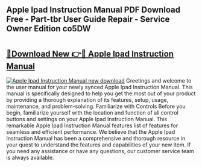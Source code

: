 ## Apple Ipad Instruction Manual PDF Download Free - Part-tbr User Guide Repair - Service Owner Edition co5DW

# <h2><a href="http://bc16809.oget.top/?id=Apple+Ipad+Instruction+Manual">🔗Download New 👉🔴 Apple Ipad Instruction Manual</a></h2>

[![Apple Ipad Instruction Manual new download](https://i.imgur.com/5g1atiW.png)](http://bc16809.oget.top/?id=Apple+Ipad+Instruction+Manual)
Greetings and welcome to the user manual for your newly synced Apple Ipad Instruction Manual. This manual is specifically designed to help you get the most out of your product by providing a thorough explanation of its features, setup, usage, maintenance, and problem-solving. Familiarize with Controls Before you begin, familiarize yourself with the location and function of all control buttons and settings on your Apple Ipad Instruction Manual. This remarkable Apple Ipad Instruction Manual features list of features for seamless and efficient performance. We believe that the Apple Ipad Instruction Manual has been a comprehensive and thorough resource in your quest to understand the features and capabilities of your new item. If you need any assistance or have any questions, our customer service team is always available.
